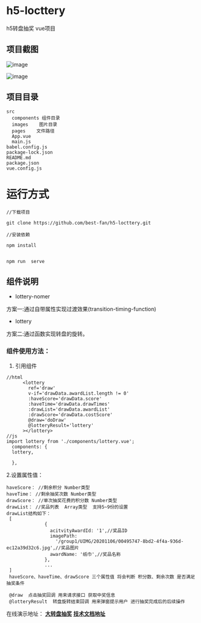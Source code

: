 # h5-locttery
h5转盘抽奖 vue项目

##  项目截图
![image](http://blog.bravetimes.cn/api/public/uploads/2020/11/26/1606359438452116.png)

![image](http://blog.bravetimes.cn/api/public/uploads/2020/11/26/1606359483393989.png)

##  项目目录 
```
src
  components 组件目录
  images	图片目录
  pages    文件路径
  App.vue
  main.js
babel.config.js
package-lock.json
README.md
package.json
vue.config.js
```
  

#  运行方式

```
//下载项目

git clone https://github.com/best-fan/h5-locttery.git

//安装依赖

npm install


npm run  serve
```


##  组件说明

-  lottery-nomer 

方案一:通过自带属性实现过渡效果(transition-timing-function)

-  lottery

方案二:通过函数实现转盘的旋转。

###  组件使用方法：
1.  引用组件

```
//html
      <lottery 
        ref='draw'
        v-if='drawData.awardList.length != 0'
        :haveScore='drawData.score'
        :haveTime='drawData.drawTimes'
        :drawList='drawData.awardList'
        :drawScore='drawData.costScore'
        @draw='doDraw'
        @lotteryResult='lottery'
      ></lottery>
//js
import lottery from './components/lottery.vue';
  components: {
  lottery,
  
  },

```
2.设置属性值：

```
haveScore： //剩余积分 Number类型
haveTime： //剩余抽奖次数 Number类型
drawScore： //单次抽奖花费的积分数 Number类型
drawList： //奖品列表  Array类型  支持5~9份的设置
drawList结构如下：
 [
              {
                acitvityAwardId: '1',//奖品ID
                imagePath:
                  '/group1/UIMG/20201106/00495747-8bd2-4f4a-936d-ec12a39d32c6.jpg',//奖品图片
                awardName: '纸巾',//奖品名称
              },
              ...
 ]
 haveScore、haveTime、drawScore 三个属性值 将会判断 积分数、剩余次数 是否满足抽奖条件
 
 @draw  点击抽奖回调 用来请求接口 获取中奖信息
 @lotteryResult  转盘旋转结束回调 用来弹窗提示用户 进行抽奖完成后的后续操作

```

在线演示地址：
[**大转盘抽奖**](http://blog.bravetimes.cn/project/draw/index.html) 
[**技术文档地址**](http://blog.bravetimes.cn/Detail?id=27&navId=1)





